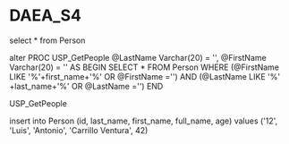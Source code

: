 # DAEA_S4

select * from Person

alter PROC USP_GetPeople
@LastName Varchar(20) = '',
@FirstName Varchar(20) = ''
AS
BEGIN
SELECT * FROM Person
WHERE (@FirstName LIKE '%'+first_name+'%' OR @FirstName ='') 
AND (@LastName LIKE '%' +last_name+'%' OR @LastName ='')
END

USP_GetPeople

insert into Person (id, last_name, first_name, full_name, age) values ('12', 'Luis', 'Antonio', 'Carrillo Ventura', 42)
